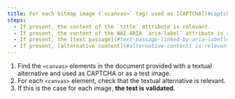 ```yaml
---
title: For each bitmap image (`<canvas>` tag) used as [CAPTCHA](#captcha) or as a [test image](#image-test), with a [text alternative](#textual-alternative-image) or [alternative content](#alternative-content), is this alternative relevant?
steps:
  - If present, the content of the `title` attribute is relevant.
  - If present, the content of the WAI-ARIA `aria-label` attribute is relevant.
  - If present, the [text passage](#text-passage-linked-by-aria-labelledby-or-aria-describedby) associated via the WAI-ARIA attribute `aria-labelledby` is relevant .
  - If present, [alternative content](#alternative-content) is relevant.
---
```


1. Find the `<canvas>` elements in the document provided with a textual alternative and used as CAPTCHA or as a test image.
2. For each `<canvas>` element, check that the textual alternative is relevant.
3. If this is the case for each image, **the test is validated**.
